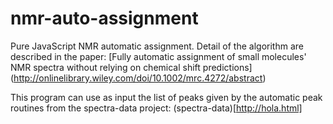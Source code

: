 # nmr-auto-assignment

Pure JavaScript NMR automatic assignment. Detail of the algorithm are described in the paper: 
[Fully automatic assignment of small molecules' NMR spectra without relying on chemical shift predictions]
(http://onlinelibrary.wiley.com/doi/10.1002/mrc.4272/abstract)

This program can use as input the list of peaks given by the automatic peak routines from the spectra-data project: (spectra-data)[http://hola.html]
